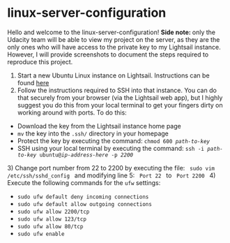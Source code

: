 # linux-server-configuration
Hello and welcome to the linux-server-configuration!
<strong> Side note: </strong> only the Udacity team will be able to view my project on the server,
as they are the only ones who will have access to the private key to my Lightsail instance. However,
I will provide screenshots to document the steps required to reproduce this project.

1) Start a new Ubuntu Linux instance on Lightsail. Instructions can be found <a href="https://lightsail.aws.amazon.com/ls/docs/getting-started/article/getting-started-with-amazon-lightsail"> here </a>
2) Follow the instructions required to SSH into that instance. You can do that securely from your browser (via the Lightsail web app), but I highly suggest you do this from your local terminal to get your fingers dirty on working around with ports. To do this: <br>
<ul>
  <li> Download the key from the Lightsail instance home page </li>
  <li> <code>mv</code> the key into the <code>.ssh/</code> directory in your homepage </li>
  <li> Protect the key by executing the command: <code>chmod 600 <i>path-to-key</i> </code> </li>
  <li> SSH using your local terminal by executing the command: <code>ssh -i <i>path-to-key</i> ubuntu@<i>ip-address-here</i> -p <i>2200</i></code></li>
</ul>
3) Change port number from 22 to 2200 by executing the file: <code> sudo vim /etc/ssh/sshd_config </code> and modifying line 5: <code> Port 22 </code> to <code> Port 2200 </code>
4) Execute the following commands for the <code>ufw</code> settings:
<ul>
  <li><code>sudo ufw default deny incoming connections</code></li>
  <li><code>sudo ufw default allow outgoing connections</code></li>
  <li><code>sudo ufw allow 2200/tcp</code></li>
  <li><code>sudo ufw allow 123/tcp</code></li>
  <li><code>sudo ufw allow 80/tcp</code></li>
  <li><code>sudo ufw enable</code></li>
</ul>
